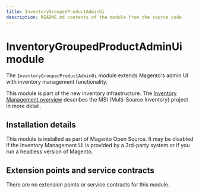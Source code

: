 ```yaml
---
title: InventoryGroupedProductAdminUi
description: README.md contents of the module from the source code
---
```


# InventoryGroupedProductAdminUi module

The `InventoryGroupedProductAdminUi` module extends Magento's admin UI with inventory management functionality.

This module is part of the new inventory infrastructure. The
[Inventory Management overview](https://developer.adobe.com/commerce/webapi/rest/inventory/index.html)
describes the MSI (Multi-Source Inventory) project in more detail.

## Installation details

This module is installed as part of Magento Open Source. It may be disabled if the Inventory Management UI
is provided by a 3rd-party system or if you run a headless version of Magento.

## Extension points and service contracts

There are no extension points or service contracts for this module.
